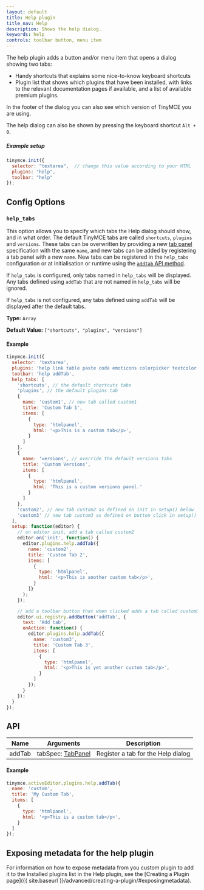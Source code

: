 ```yaml
---
layout: default
title: Help plugin
title_nav: Help
description: Shows the help dialog.
keywords: help
controls: toolbar button, menu item
---
```


The help plugin adds a button and/or menu item that opens a dialog showing two tabs:

* Handy shortcuts that explains some nice-to-know keyboard shortcuts
* Plugin list that shows which plugins that have been installed, with links to the relevant documentation pages if available, and a list of available premium plugins.

In the footer of the dialog you can also see which version of TinyMCE you are using.

The help dialog can also be shown by pressing the keyboard shortcut `Alt + 0`.

##### Example setup

```js
tinymce.init({
  selector: "textarea",  // change this value according to your HTML
  plugins: "help",
  toolbar: "help"
});
```

## Config Options

### `help_tabs`

This option allows you to specify which tabs the Help dialog should show, and in what order. The default TinyMCE tabs are called `shortcuts`, `plugins` and `versions`. These tabs can be overwritten by providing a new [tab panel]({{site.baseurl}}/ui-components/dialogcomponents/#tabpanel) specification with the same `name`, and new tabs can be added by registering a tab panel with a new `name`. New tabs can be registered in the `help_tabs` configuration or at initialisation or runtime using the [`addTab` API method](#api).

If `help_tabs` is configured, only tabs named in `help_tabs` will be displayed. Any tabs defined using `addTab` that are not named in `help_tabs` will be ignored.

If `help_tabs` is not configured, any tabs defined using `addTab` will be displayed after the default tabs.

**Type:** `Array`

**Default Value:** `["shortcuts", "plugins", "versions"]`

#### Example

```js
tinymce.init({
  selector: 'textarea',
  plugins: 'help link table paste code emoticons colorpicker textcolor',
  toolbar: 'help addTab',
  help_tabs: [
    'shortcuts', // the default shortcuts tabs
    'plugins', // the default plugins tab
    {
      name: 'custom1', // new tab called custom1
      title: 'Custom Tab 1',
      items: [
        {
          type: 'htmlpanel',
          html: '<p>This is a custom tab</p>',
        }
      ]
    },
    {
      name: 'versions', // override the default versions tabs
      title: 'Custom Versions',
      items: [
        {
          type: 'htmlpanel',
          html: 'This is a custom versions panel.'
        }
      ]
    },
    'custom2', // new tab custom2 as defined on init in setup() below
    'custom3' // new tab custom3 as defined on button click in setup() below
  ],
  setup: function(editor) {
    // on editor init, add a tab called custom2
    editor.on('init', function() {
      editor.plugins.help.addTab({
        name: 'custom2',
        title: 'Custom Tab 2',
        items: [
          {
            type: 'htmlpanel',
            html: '<p>This is another custom tab</p>',
          }
        ]}
      );
    });

    // add a toolbar button that when clicked adds a tab called custom3
    editor.ui.registry.addButton('addTab', {
      text: 'Add tab',
      onAction: function() {
        editor.plugins.help.addTab({
          name: 'custom3',
          title: 'Custom Tab 3',
          items: [
            {
              type: 'htmlpanel',
              html: '<p>This is yet another custom tab</p>',
            }
          ]
        });
      }
    });
  }
});
```

## API

| Name | Arguments | Description |
|------| ------| ----------- |
| addTab | tabSpec: [TabPanel]({{site.baseurl}}/ui-components/dialogcomponents/#tabpanel) | Register a tab for the Help dialog |

#### Example

```js
tinymce.activeEditor.plugins.help.addTab({
  name: 'custom',
  title: 'My Custom Tab',
  items: [
    {
      type: 'htmlpanel',
      html: '<p>This is a custom tab</p>',
    }
  ]
});
```


## Exposing metadata for the help plugin

For information on how to expose metadata from you custom plugin to add it to the Installed plugins list in the Help plugin, see the  [Creating a Plugin page]({{ site.baseurl }}/advanced/creating-a-plugin/#exposingmetadata).
